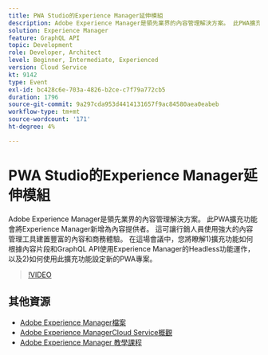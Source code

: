 ```yaml
---
title: PWA Studio的Experience Manager延伸模組
description: Adobe Experience Manager是領先業界的內容管理解決方案。 此PWA擴充功能會將Experience Manager新增為內容提供者。 這可讓行銷人員使用強大的內容管理工具建置豐富的內容和商務體驗。 在這場會議中，您將瞭解1)擴充功能如何根據內容片段和GraphQL API使用Experience Manager的Headless功能運作，以及2)如何使用此擴充功能設定新的PWA專案。
solution: Experience Manager
feature: GraphQL API
topic: Development
role: Developer, Architect
level: Beginner, Intermediate, Experienced
version: Cloud Service
kt: 9142
type: Event
exl-id: bc428c6e-703a-4826-b2ce-c7f79a772cb5
duration: 1796
source-git-commit: 9a297cda953d4414131657f9ac84580aea0eabeb
workflow-type: tm+mt
source-wordcount: '171'
ht-degree: 4%

---
```


# PWA Studio的Experience Manager延伸模組

Adobe Experience Manager是領先業界的內容管理解決方案。 此PWA擴充功能會將Experience Manager新增為內容提供者。 這可讓行銷人員使用強大的內容管理工具建置豐富的內容和商務體驗。 在這場會議中，您將瞭解1)擴充功能如何根據內容片段和GraphQL API使用Experience Manager的Headless功能運作，以及2)如何使用此擴充功能設定新的PWA專案。

>[!VIDEO](https://video.tv.adobe.com/v/337581/?quality=12&learn=on&hidetitle=true)

## 其他資源

- [Adobe Experience Manager檔案](https://experienceleague.adobe.com/docs/experience-manager-cloud-service.html)
- [Adobe Experience ManagerCloud Service概觀](https://experienceleague.adobe.com/docs/experience-manager-cloud-service/overview/home.html)
- [Adobe Experience Manager 教學課程](https://experienceleague.adobe.com/docs/experience-manager-tutorials.html)
